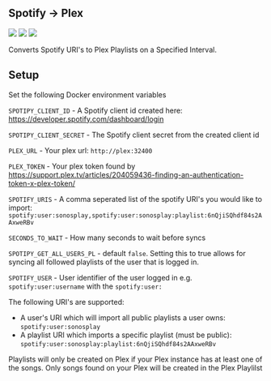 Spotify -> Plex
-
[![](https://img.shields.io/docker/automated/bassrock/spotify-plex-playlists.svg)](https://cloud.docker.com/repository/docker/bassrock/spotify-plex-playlists) [![](https://img.shields.io/docker/pulls/bassrock/spotify-plex-playlists.svg)](https://img.shields.io/docker/pulls/bassrock/spotify-plex-playlists.svg) [![](https://img.shields.io/docker/stars/bassrock/spotify-plex-playlists.svg)](https://cloud.docker.com/repository/docker/bassrock/spotify-plex-playlists)

Converts Spotify URI's to Plex Playlists on a Specified Interval.

Setup
----
Set the following Docker environment variables

`SPOTIPY_CLIENT_ID` - A Spotify client id created here: https://developer.spotify.com/dashboard/login

`SPOTIPY_CLIENT_SECRET` - The Spotify client secret from the created client id

`PLEX_URL` - Your plex url: `http://plex:32400`

`PLEX_TOKEN` - Your plex token found by https://support.plex.tv/articles/204059436-finding-an-authentication-token-x-plex-token/

`SPOTIFY_URIS` - A comma seperated list of the spotify URI's you would like to import: `spotify:user:sonosplay,spotify:user:sonosplay:playlist:6nQjiSQhdf84s2AAxweRBv`

`SECONDS_TO_WAIT` - How many seconds to wait before syncs

`SPOTIPY_GET_ALL_USERS_PL` - default `false`. Setting this to true allows for syncing all followed playlists of the user that is logged in.

`SPOTIFY_USER` - User identifier of the user logged in e.g. `spotify:user:username` with the `spotify:user:`

The following URI's are supported:
* A user's URI which will import all public playlists a user owns: `spotify:user:sonosplay`
* A playlist URI which imports a specific playlist (must be public): `spotify:user:sonosplay:playlist:6nQjiSQhdf84s2AAxweRBv`

Playlists will only be created on Plex if your Plex instance has at least one of the songs. Only songs found on your Plex will be created in the Plex Playlilst
